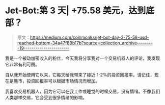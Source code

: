 # Jet-Bot:第 3 天| +75.58 美元，达到底部？

> 原文：<https://medium.com/coinmonks/jet-bot-day-3-75-58-usd-reached-bottom-34a47f89b17b?source=collection_archive---------19----------------------->

我是一个被动加密收入的粉丝，今天我将分享我对一个交易机器人的评论，我发现它非常有利可图。

自从我开始使用它以来，它每天给我带来了接近 1-2%的投资回报率。请记住，现在是熊市，投资回报率可以根据市场情况而增加。

我喜欢交易机器人，因为它可以在我工作或睡觉的时候交易，没有情绪。不像我们人类那样交易，它会受到很多情绪的影响。